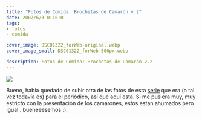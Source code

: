 ```yaml
---
title: "Fotos de Comida: Brochetas de Camarón v.2"
date: 2007/6/3 0:16:0
tags:
- fotos
- comida

cover_image: DSC01322_forWeb-original.webp
cover_image_small: DSC01322_forWeb-500px.webp

description: Fotos-de-Comida:-Brochetas-de-Camarón-v.2
---
```


[![](DSC01322_forWeb-800px.webp)](DSC01322_forWeb-original.webp)

Bueno, había quedado de subir otra de las fotos de esta <a href="/2007/6/1/Fotos-de-Comida-Brochetas-de-Camaron/">serie</a> que era (o tal vez todavía es) para el periódico, así que aquí esta. Si me pusiera muy, muy estricto con la presentación de los camarones, estos estan ahumados pero igual.. bueneeesemos :).
